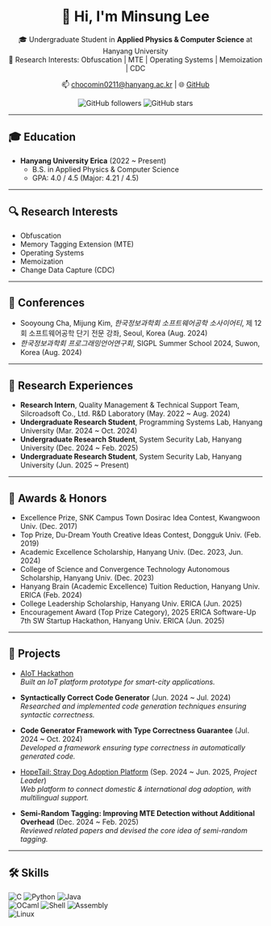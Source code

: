 <div align="center">

# 👋 Hi, I'm Minsung Lee  

🎓 Undergraduate Student in **Applied Physics & Computer Science** at Hanyang University  
🔬 Research Interests: Obfuscation | MTE | Operating Systems | Memoization | CDC  

📫 chocomin0211@hanyang.ac.kr | 🌐 [GitHub](https://github.com/minsung-phy)  

![GitHub followers](https://img.shields.io/github/followers/minsung-phy?style=social)
![GitHub stars](https://img.shields.io/github/stars/minsung-phy?style=social)

</div>

---

## 🎓 Education
- **Hanyang University Erica** (2022 ~ Present)  
  - B.S. in Applied Physics & Computer Science  
  - GPA: 4.0 / 4.5 (Major: 4.21 / 4.5)

---

## 🔍 Research Interests
- Obfuscation  
- Memory Tagging Extension (MTE)  
- Operating Systems  
- Memoization  
- Change Data Capture (CDC)  

---

## 🎤 Conferences
- Sooyoung Cha, Mijung Kim, *한국정보과학회 소프트웨어공학 소사이어티*, 제 12회 소프트웨어공학 단기 전문 강좌, Seoul, Korea (Aug. 2024)  
- *한국정보과학회 프로그래밍언어연구회*, SIGPL Summer School 2024, Suwon, Korea (Aug. 2024)  

---

## 🔬 Research Experiences
- **Research Intern**, Quality Management & Technical Support Team, Silcroadsoft Co., Ltd. R&D Laboratory (May. 2022 ~ Aug. 2024)  
- **Undergraduate Research Student**, Programming Systems Lab, Hanyang University (Mar. 2024 ~ Oct. 2024)  
- **Undergraduate Research Student**, System Security Lab, Hanyang University (Dec. 2024 ~ Feb. 2025)  
- **Undergraduate Research Student**, System Security Lab, Hanyang University (Jun. 2025 ~ Present)  

---

## 🏅 Awards & Honors
- Excellence Prize, SNK Campus Town Dosirac Idea Contest, Kwangwoon Univ. (Dec. 2017)  
- Top Prize, Du-Dream Youth Creative Ideas Contest, Dongguk Univ. (Feb. 2019)  
- Academic Excellence Scholarship, Hanyang Univ. (Dec. 2023, Jun. 2024)  
- College of Science and Convergence Technology Autonomous Scholarship, Hanyang Univ. (Dec. 2023)  
- Hanyang Brain (Academic Excellence) Tuition Reduction, Hanyang Univ. ERICA (Feb. 2024)  
- College Leadership Scholarship, Hanyang Univ. ERICA (Jun. 2025)  
- Encouragement Award (Top Prize Category), 2025 ERICA Software-Up 7th SW Startup Hackathon, Hanyang Univ. ERICA (Jun. 2025)  

---

## 🚀 Projects
- [AIoT Hackathon](https://github.com/minsung-phy/2023-Seoul-AIoT-Hackathon)  
  *Built an IoT platform prototype for smart-city applications.*  

- **Syntactically Correct Code Generator** (Jun. 2024 ~ Jul. 2024)  
  *Researched and implemented code generation techniques ensuring syntactic correctness.*  

- **Code Generator Framework with Type Correctness Guarantee** (Jul. 2024 ~ Oct. 2024)  
  *Developed a framework ensuring type correctness in automatically generated code.*  

- [HopeTail: Stray Dog Adoption Platform](https://github.com/HopeTail-Teamproject) (Sep. 2024 ~ Jun. 2025, *Project Leader*)  
  *Web platform to connect domestic & international dog adoption, with multilingual support.*  

- **Semi-Random Tagging: Improving MTE Detection without Additional Overhead** (Dec. 2024 ~ Feb. 2025)  
  *Reviewed related papers and devised the core idea of semi-random tagging.*  

---

## 🛠 Skills
![C](https://img.shields.io/badge/-C-blue?logo=c) 
![Python](https://img.shields.io/badge/-Python-yellow?logo=python) 
![Java](https://img.shields.io/badge/-Java-orange?logo=java)  
![OCaml](https://img.shields.io/badge/-OCaml-lightgrey?logo=ocaml) 
![Shell](https://img.shields.io/badge/-Shell-black?logo=gnu-bash) 
![Assembly](https://img.shields.io/badge/-Assembly-lightblue)  
![Linux](https://img.shields.io/badge/-Linux-grey?logo=linux)  

